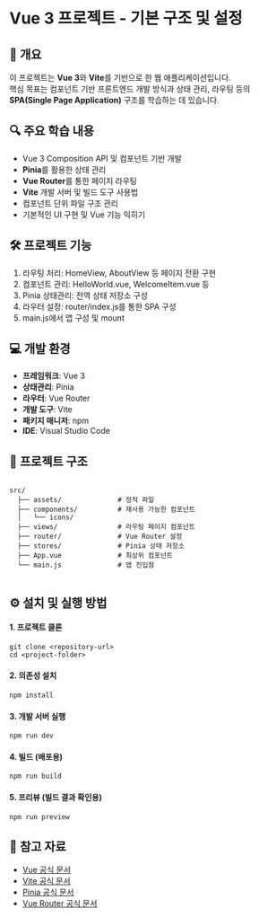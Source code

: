 <!DOCTYPE html>
<html lang="ko">
<head>
  <meta charset="UTF-8" />
</head>
<body>
  <h1>Vue 3 프로젝트 - 기본 구조 및 설정</h1>

  <h2>📌 개요</h2>
  <p>
    이 프로젝트는 <strong>Vue 3</strong>와 <strong>Vite</strong>를 기반으로 한 웹 애플리케이션입니다.<br />
    핵심 목표는 컴포넌트 기반 프론트엔드 개발 방식과 상태 관리, 라우팅 등의 
    <strong>SPA(Single Page Application)</strong> 구조를 학습하는 데 있습니다.
  </p>

  <h2>🔍 주요 학습 내용</h2>
  <ul>
    <li>Vue 3 Composition API 및 컴포넌트 기반 개발</li>
    <li><strong>Pinia</strong>를 활용한 상태 관리</li>
    <li><strong>Vue Router</strong>를 통한 페이지 라우팅</li>
    <li><strong>Vite</strong> 개발 서버 및 빌드 도구 사용법</li>
    <li>컴포넌트 단위 파일 구조 관리</li>
    <li>기본적인 UI 구현 및 Vue 기능 익히기</li>
  </ul>

  <h2>🛠️ 프로젝트 기능</h2>
  <ol>
    <li>라우팅 처리: HomeView, AboutView 등 페이지 전환 구현</li>
    <li>컴포넌트 관리: HelloWorld.vue, WelcomeItem.vue 등</li>
    <li>Pinia 상태관리: 전역 상태 저장소 구성</li>
    <li>라우터 설정: router/index.js를 통한 SPA 구성</li>
    <li>main.js에서 앱 구성 및 mount</li>
  </ol>

  <h2>💻 개발 환경</h2>
  <ul>
    <li><strong>프레임워크</strong>: Vue 3</li>
    <li><strong>상태관리</strong>: Pinia</li>
    <li><strong>라우터</strong>: Vue Router</li>
    <li><strong>개발 도구</strong>: Vite</li>
    <li><strong>패키지 매니저</strong>: npm</li>
    <li><strong>IDE</strong>: Visual Studio Code</li>
  </ul>

  <h2>📁 프로젝트 구조</h2>
  <pre><code>
src/
  ├── assets/              # 정적 파일
  ├── components/          # 재사용 가능한 컴포넌트
  │   └── icons/
  ├── views/               # 라우팅 페이지 컴포넌트
  ├── router/              # Vue Router 설정
  ├── stores/              # Pinia 상태 저장소
  ├── App.vue              # 최상위 컴포넌트
  └── main.js              # 앱 진입점
  </code></pre>

  <h2>⚙️ 설치 및 실행 방법</h2>
  <h4>1. 프로젝트 클론</h4>
  <pre><code>git clone &lt;repository-url&gt;
cd &lt;project-folder&gt;</code></pre>

  <h4>2. 의존성 설치</h4>
  <pre><code>npm install</code></pre>

  <h4>3. 개발 서버 실행</h4>
  <pre><code>npm run dev</code></pre>

  <h4>4. 빌드 (배포용)</h4>
  <pre><code>npm run build</code></pre>

  <h4>5. 프리뷰 (빌드 결과 확인용)</h4>
  <pre><code>npm run preview</code></pre>

  <h2>🔗 참고 자료</h2>
  <ul>
    <li><a href="https://vuejs.org" target="_blank">Vue 공식 문서</a></li>
    <li><a href="https://vitejs.dev" target="_blank">Vite 공식 문서</a></li>
    <li><a href="https://pinia.vuejs.org" target="_blank">Pinia 공식 문서</a></li>
    <li><a href="https://router.vuejs.org" target="_blank">Vue Router 공식 문서</a></li>
  </ul>
</body>
</html>

